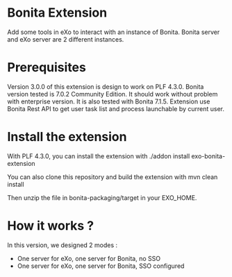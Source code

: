 # Bonita Extension

Add some tools in eXo to interact with an instance of Bonita. Bonita server and eXo server are 2 different instances.

# Prerequisites

Version 3.0.0 of this extension is design to work on PLF 4.3.0.
Bonita version tested is 7.0.2 Community Edition. It should work without problem with enterprise version. It is also tested with Bonita 7.1.5. 
Extension use Bonita Rest API to get user task list and process launchable by current user.

# Install the extension
With PLF 4.3.0, you can install the extension with 
	./addon install exo-bonita-extension
	
You can also clone this repository and build the extension with
	mvn clean install

Then unzip the file in bonita-packaging/target in your EXO_HOME.

# How it works ?
In this version, we designed 2 modes :
- One server for eXo, one server for Bonita, no SSO 
- One server for eXo, one server for Bonita, SSO configured
